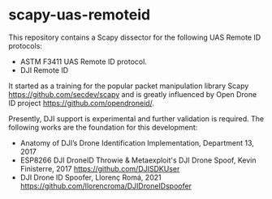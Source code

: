 # scapy-uas-remoteid
This repository contains a Scapy dissector for the following UAS Remote ID protocols:
* ASTM F3411 UAS Remote ID protocol.
* DJI Remote ID

It started as a training for the popular packet manipulation library Scapy <https://github.com/secdev/scapy> and is greatly influenced by Open Drone ID project <https://github.com/opendroneid/>.

Presently, DJI support is experimental and further validation is required.
The following works are the foundation for this development:
* Anatomy of DJI’s Drone Identification Implementation, Department 13, 2017
* ESP8266 DJI DroneID Throwie & Metaexploit's DJI Drone Spoof, Kevin Finisterre, 2017 <https://github.com/DJISDKUser>
* DJI Drone ID Spoofer, Llorenç Romá, 2021 <https://github.com/llorencroma/DJIDroneIDspoofer>

